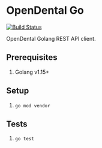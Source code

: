 # OpenDental Go
[![Build Status](https://travis-ci.org/jkeam/opendentalgo.png?branch=master)](https://travis-ci.org/jkeam/opendentalgo)

OpenDental Golang REST API client.

## Prerequisites
1.  Golang v1.15+

## Setup
1.  `go mod vendor`

## Tests
1. `go test`